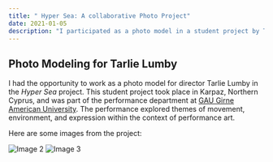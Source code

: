 ```yaml
---
title: " Hyper Sea: A collaborative Photo Project"
date: 2021-01-05
description: "I participated as a photo model in a student project by Tarlie Lumby in Karpaz, Northern Cyprus."
---
```


## Photo Modeling for Tarlie Lumby

I had the opportunity to work as a photo model for director Tarlie Lumby in the *Hyper Sea* project. This student project took place in Karpaz, Northern Cyprus, and was part of the performance department at [GAU Girne American University](https://www.gau.edu.tr/en). The performance explored themes of movement, environment, and expression within the context of performance art.

Here are some images from the project:

![Image 2 ](/image-amerikanische.jpg)
![Image 3 ](/image-totale.jpg)